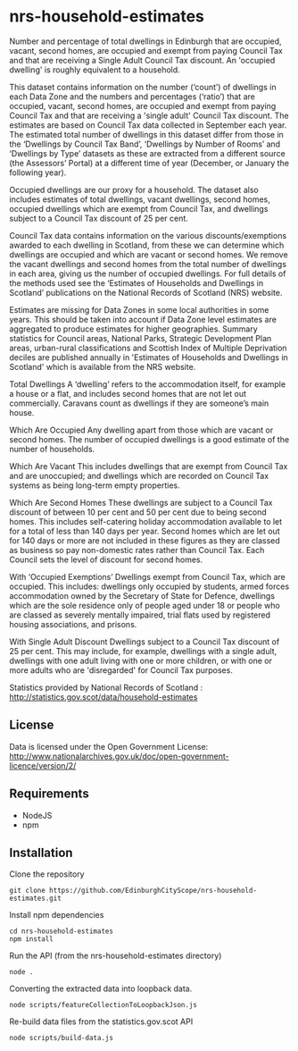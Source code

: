 # nrs-household-estimates
Number and percentage of total dwellings in Edinburgh that are occupied, vacant, second homes, are occupied and exempt from paying Council Tax and that are receiving a Single Adult Council Tax discount. An 'occupied dwelling' is roughly equivalent to a household.

This dataset contains information on the number (‘count’) of dwellings in each Data Zone and the numbers and percentages (‘ratio’) that are occupied, vacant, second homes, are occupied and exempt from paying Council Tax and that are receiving a 'single adult' Council Tax discount. The estimates are based on Council Tax data collected in September each year. The estimated total number of dwellings in this dataset differ from those in the ‘Dwellings by Council Tax Band’, ‘Dwellings by Number of Rooms’ and ‘Dwellings by Type’ datasets as these are extracted from a different source (the Assessors’ Portal) at a different time of year (December, or January the following year).

Occupied dwellings are our proxy for a household. The dataset also includes estimates of total dwellings, vacant dwellings, second homes, occupied dwellings which are exempt from Council Tax, and dwellings subject to a Council Tax discount of 25 per cent.

Council Tax data contains information on the various discounts/exemptions awarded to each dwelling in Scotland, from these we can determine which dwellings are occupied and which are vacant or second homes. We remove the vacant dwellings and second homes from the total number of dwellings in each area, giving us the number of occupied dwellings. For full details of the methods used see the ‘Estimates of Households and Dwellings in Scotland’ publications on the National Records of Scotland (NRS) website.

Estimates are missing for Data Zones in some local authorities in some years. This should be taken into account if Data Zone level estimates are aggregated to produce estimates for higher geographies. Summary statistics for Council areas, National Parks, Strategic Development Plan areas, urban-rural classifications and Scottish Index of Multiple Deprivation deciles are published annually in 'Estimates of Households and Dwellings in Scotland' which is available from the NRS website.

Total Dwellings A ‘dwelling’ refers to the accommodation itself, for example a house or a flat, and includes second homes that are not let out commercially. Caravans count as dwellings if they are someone’s main house.

Which Are Occupied Any dwelling apart from those which are vacant or second homes. The number of occupied dwellings is a good estimate of the number of households.

Which Are Vacant This includes dwellings that are exempt from Council Tax and are unoccupied; and dwellings which are recorded on Council Tax systems as being long-term empty properties.

Which Are Second Homes These dwellings are subject to a Council Tax discount of between 10 per cent and 50 per cent due to being second homes. This includes self-catering holiday accommodation available to let for a total of less than 140 days per year. Second homes which are let out for 140 days or more are not included in these figures as they are classed as business so pay non-domestic rates rather than Council Tax. Each Council sets the level of discount for second homes.

With ‘Occupied Exemptions’ Dwellings exempt from Council Tax, which are occupied. This includes: dwellings only occupied by students, armed forces accommodation owned by the Secretary of State for Defence, dwellings which are the sole residence only of people aged under 18 or people who are classed as severely mentally impaired, trial flats used by registered housing associations, and prisons.

With Single Adult Discount Dwellings subject to a Council Tax discount of 25 per cent. This may include, for example, dwellings with a single adult, dwellings with one adult living with one or more children, or with one or more adults who are 'disregarded' for Council Tax purposes.

Statistics provided by National Records of Scotland :  http://statistics.gov.scot/data/household-estimates

## License

Data is licensed under the Open Government License: http://www.nationalarchives.gov.uk/doc/open-government-licence/version/2/

## Requirements

- NodeJS
- npm

## Installation

Clone the repository

```
git clone https://github.com/EdinburghCityScope/nrs-household-estimates.git
```

Install npm dependencies

```
cd nrs-household-estimates
npm install
```

Run the API (from the nrs-household-estimates directory)

```
node .
```

Converting the extracted data into loopback data.

```
node scripts/featureCollectionToLoopbackJson.js
```

Re-build data files from the statistics.gov.scot API

```
node scripts/build-data.js
```
